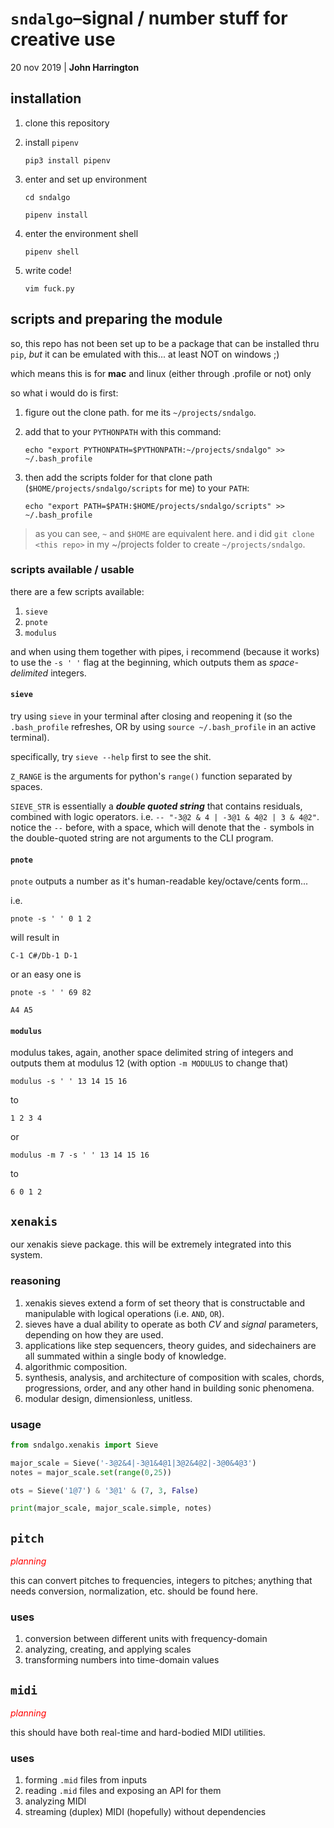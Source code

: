 # `sndalgo`<span>&ndash;</span>signal / number stuff for creative use

20 nov 2019 | __John Harrington__

## installation

1. clone this repository
2. install `pipenv`

   `pip3 install pipenv`
3. enter and set up environment

   `cd sndalgo`

   `pipenv install`
4. enter the environment shell

   `pipenv shell`
5. write code!

   `vim fuck.py`

## scripts and preparing the module

so, this repo has not been set up to be a package that can be installed thru `pip`, *but*
it can be emulated with this... at least NOT on windows ;)

which means this is for **mac** and linux (either through .profile or not) only

so what i would do is first:

1. figure out the clone path. for me its `~/projects/sndalgo`.
2. add that to your `PYTHONPATH` with this command:

   `echo "export PYTHONPATH=$PYTHONPATH:~/projects/sndalgo" >> ~/.bash_profile`

3. then add the scripts folder for that clone path (`$HOME/projects/sndalgo/scripts` for me) to your `PATH`:

   `echo "export PATH=$PATH:$HOME/projects/sndalgo/scripts" >> ~/.bash_profile`

> as you can see, `~` and `$HOME` are equivalent here. and i did `git clone <this repo>` in my ~/projects folder to create `~/projects/sndalgo`.

### scripts available / usable

there are a few scripts available:

1. `sieve`
2. `pnote`
3. `modulus`

and when using them together with pipes, i recommend (because it works) to use the `-s ' '` flag at the beginning, which outputs them as *space-delimited* integers.

#### `sieve`

try using `sieve` in your terminal after closing and reopening it (so the `.bash_profile` refreshes, OR by using `source ~/.bash_profile` in an active terminal).

specifically, try `sieve --help` first to see the shit.

`Z_RANGE` is the arguments for python's `range()` function separated by spaces.

`SIEVE_STR` is essentially a ***double quoted string*** that contains residuals, combined with logic operators. i.e. `-- "-3@2 & 4 | -3@1 & 4@2 | 3 & 4@2"`. notice the `--` before, with a space, which will denote that the `-` symbols in the double-quoted string are not arguments to the CLI program.

#### `pnote`

`pnote` outputs a number as it's human-readable key/octave/cents form...

i.e.

```
pnote -s ' ' 0 1 2
```

will result in

```
C-1 C#/Db-1 D-1
```

or an easy one is

```
pnote -s ' ' 69 82
```

```
A4 A5
```

#### `modulus`

modulus takes, again, another space delimited string of integers and outputs them at modulus 12
(with option `-m MODULUS` to change that)

```
modulus -s ' ' 13 14 15 16
```

to

```
1 2 3 4
```

or

```
modulus -m 7 -s ' ' 13 14 15 16
```

to

```
6 0 1 2
```

## `xenakis`

our xenakis sieve package. this will be extremely integrated into
this system.

### reasoning

1. xenakis sieves extend a form of set theory that is constructable
and manipulable with logical operations (i.e. `AND`, `OR`).
2. sieves have a dual ability to operate as both _CV_ and _signal_
parameters, depending on how they are used.
3. applications like step sequencers, theory guides, and
sidechainers are all summated within a single body of knowledge.
4. algorithmic composition.
5. synthesis, analysis, and architecture of composition with
scales, chords, progressions, order, and any other hand in building
sonic phenomena.
6. modular design, dimensionless, unitless.

### usage

```python
from sndalgo.xenakis import Sieve

major_scale = Sieve('-3@2&4|-3@1&4@1|3@2&4@2|-3@0&4@3')
notes = major_scale.set(range(0,25))

ots = Sieve('1@7') & '3@1' & (7, 3, False)

print(major_scale, major_scale.simple, notes)
```

## `pitch`

_<span style="color:red;">planning</span>_

this can convert pitches to frequencies, integers to pitches;
anything that needs conversion, normalization, etc. should be found
here.

### uses

1. conversion between different units with frequency-domain
2. analyzing, creating, and applying scales
3. transforming numbers into time-domain values

## `midi`

_<span style="color:red;">planning</span>_

this should have both real-time and hard-bodied MIDI utilities.

### uses

1. forming `.mid` files from inputs
2. reading `.mid` files and exposing an API for them
3. analyzing MIDI
4. streaming (duplex) MIDI (hopefully) without dependencies



